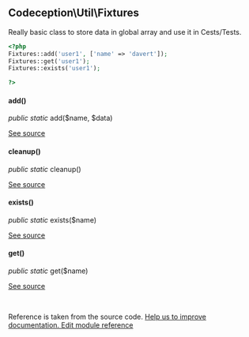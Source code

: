 
## Codeception\Util\Fixtures



Really basic class to store data in global array and use it in Cests/Tests.

```php
<?php
Fixtures::add('user1', ['name' => 'davert']);
Fixtures::get('user1');
Fixtures::exists('user1');

?>
```



#### add()

 *public static* add($name, $data) 

[See source](https://github.com/Codeception/Codeception/blob/3.0/src/Codeception/Util/Fixtures.php#L21)

#### cleanup()

 *public static* cleanup() 

[See source](https://github.com/Codeception/Codeception/blob/3.0/src/Codeception/Util/Fixtures.php#L35)

#### exists()

 *public static* exists($name) 

[See source](https://github.com/Codeception/Codeception/blob/3.0/src/Codeception/Util/Fixtures.php#L40)

#### get()

 *public static* get($name) 

[See source](https://github.com/Codeception/Codeception/blob/3.0/src/Codeception/Util/Fixtures.php#L26)

<p>&nbsp;</p><div class="alert alert-warning">Reference is taken from the source code. <a href="https://github.com/Codeception/Codeception/blob/3.0/src//Codeception/Util/Fixtures.php">Help us to improve documentation. Edit module reference</a></div>
